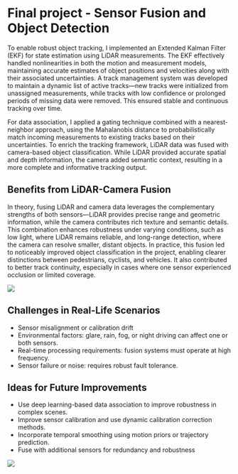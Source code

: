# Final project - Sensor Fusion and Object Detection
To enable robust object tracking, I implemented an Extended Kalman Filter (EKF) for state estimation using LiDAR measurements. The EKF effectively handled nonlinearities in both the motion and measurement models, maintaining accurate estimates of object positions and velocities along with their associated uncertainties. A track management system was developed to maintain a dynamic list of active tracks—new tracks were initialized from unassigned measurements, while tracks with low confidence or prolonged periods of missing data were removed. This ensured stable and continuous tracking over time.

For data association, I applied a gating technique combined with a nearest-neighbor approach, using the Mahalanobis distance to probabilistically match incoming measurements to existing tracks based on their uncertainties. To enrich the tracking framework, LiDAR data was fused with camera-based object classification. While LiDAR provided accurate spatial and depth information, the camera added semantic context, resulting in a more complete and informative tracking output.

## Benefits from LiDAR-Camera Fusion

In theory, fusing LiDAR and camera data leverages the complementary strengths of both sensors—LiDAR provides precise range and geometric information, while the camera contributes rich texture and semantic details. This combination enhances robustness under varying conditions, such as low light, where LiDAR remains reliable, and long-range detection, where the camera can resolve smaller, distant objects. In practice, this fusion led to noticeably improved object classification in the project, enabling clearer distinctions between pedestrians, cyclists, and vehicles. It also contributed to better track continuity, especially in cases where one sensor experienced occlusion or limited coverage.

<img src="results/tracking1.PNG"/>

## Challenges in Real-Life Scenarios
- Sensor misalignment or calibration drift
- Environmental factors: glare, rain, fog, or night driving can affect one or both sensors.
- Real-time processing requirements: fusion systems must operate at high frequency.
- Sensor failure or noise: requires robust fault tolerance.

## Ideas for Future Improvements
- Use deep learning-based data association to improve robustness in complex scenes.
- Improve sensor calibration and use dynamic calibration correction methods.
- Incorporate temporal smoothing using motion priors or trajectory prediction.
- Fuse with additional sensors for redundancy and robustness

<img src="results/graph1.PNG"/>

